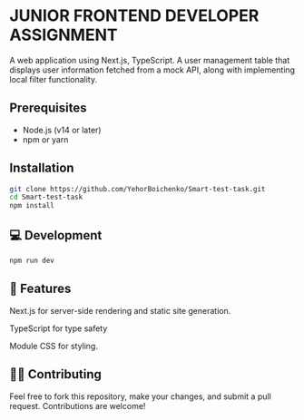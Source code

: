 # JUNIOR FRONTEND DEVELOPER ASSIGNMENT

A web application using Next.js, TypeScript. A user management table that displays user information fetched from a
mock API, along with implementing local filter functionality.

## Prerequisites

- Node.js (v14 or later)
- npm or yarn

## Installation

```bash
git clone https://github.com/YehorBoichenko/Smart-test-task.git
cd Smart-test-task
npm install
```

## 💻 Development

```bash
npm run dev
```

## 🔧 Features

Next.js for server-side rendering and static site generation.

TypeScript for type safety

Module CSS for styling.

## 🧑‍💻 Contributing

Feel free to fork this repository, make your changes, and submit a pull request. Contributions are welcome!
